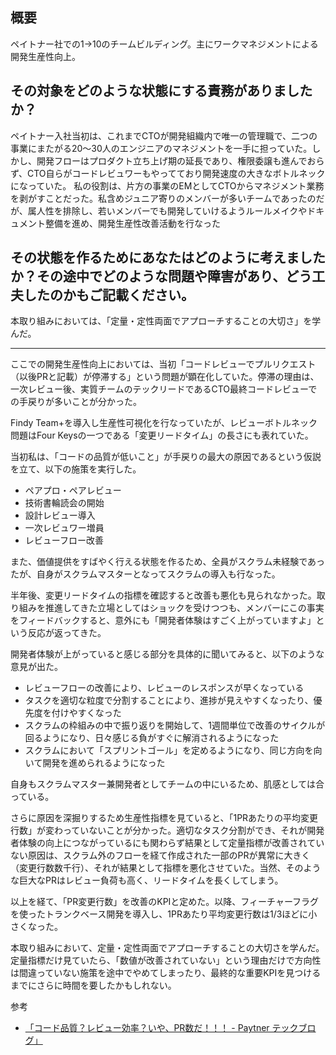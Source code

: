 ## 概要
ペイトナー社での1→10のチームビルディング。主にワークマネジメントによる開発生産性向上。

## その対象をどのような状態にする責務がありましたか？
ペイトナー入社当初は、これまでCTOが開発組織内で唯一の管理職で、二つの事業にまたがる20〜30人のエンジニアのマネジメントを一手に担っていた。しかし、開発フローはプロダクト立ち上げ期の延長であり、権限委譲も進んでおらず、CTO自らがコードレビュワーもやってており開発速度の大きなボトルネックになっていた。
私の役割は、片方の事業のEMとしてCTOからマネジメント業務を剥がすことだった。私含めジュニア寄りのメンバーが多いチームであったのだが、属人性を排除し、若いメンバーでも開発していけるようルールメイクやドキュメント整備を進め、開発生産性改善活動を行なった

## その状態を作るためにあなたはどのように考えましたか？その途中でどのような問題や障害があり、どう工夫したのかもご記載ください。
本取り組みにおいては、「定量・定性両面でアプローチすることの大切さ」を学んだ。

---
ここでの開発生産性向上においては、当初「コードレビューでプルリクエスト（以後PRと記載）が停滞する」という問題が顕在化していた。停滞の理由は、一次レビュー後、実質チームのテックリードであるCTO最終コードレビューでの手戻りが多いことが分かった。

Findy Team+を導入し生産性可視化を行なっていたが、レビューボトルネック問題はFour Keysの一つである「変更リードタイム」の長さにも表れていた。

当初私は、「コードの品質が低いこと」が手戻りの最大の原因であるという仮説を立て、以下の施策を実行した。

- ペアプロ・ペアレビュー
- 技術書輪読会の開始
- 設計レビュー導入
- 一次レビュワー増員
- レビューフロー改善

また、価値提供をすばやく行える状態を作るため、全員がスクラム未経験であったが、自身がスクラムマスターとなってスクラムの導入も行なった。

半年後、変更リードタイムの指標を確認すると改善も悪化も見られなかった。取り組みを推進してきた立場としてはショックを受けつつも、メンバーにこの事実をフィードバックすると、意外にも「開発者体験はすごく上がっていますよ」という反応が返ってきた。

開発者体験が上がっていると感じる部分を具体的に聞いてみると、以下のような意見が出た。

- レビューフローの改善により、レビューのレスポンスが早くなっている
- タスクを適切な粒度で分割することにより、進捗が見えやすくなったり、優先度を付けやすくなった
- スクラムの枠組みの中で振り返りを開始して、1週間単位で改善のサイクルが回るようになり、日々感じる負がすぐに解消されるようになった
- スクラムにおいて「スプリントゴール」を定めるようになり、同じ方向を向いて開発を進められるようになった

自身もスクラムマスター兼開発者としてチームの中にいるため、肌感としては合っている。

さらに原因を深掘りするため生産性指標を見ていると、「1PRあたりの平均変更行数」が変わっていないことが分かった。適切なタスク分割ができ、それが開発者体験の向上につながっているにも関わらず結果として定量指標が改善されていない原因は、スクラム外のフローを経て作成された一部のPRが異常に大きく（変更行数数千行）、それが結果として指標を悪化させていた。当然、そのような巨大なPRはレビュー負荷も高く、リードタイムを長くしてしまう。

以上を経て、「PR変更行数」を改善のKPIと定めた。以降、フィーチャーフラグを使ったトランクベース開発を導入し、1PRあたり平均変更行数は1/3ほどに小さくなった。

本取り組みにおいて、定量・定性両面でアプローチすることの大切さを学んだ。
定量指標だけ見ていたら、「数値が改善されていない」という理由だけで方向性は間違っていない施策を途中でやめてしまったり、最終的な重要KPIを見つけるまでにさらに時間を要したかもしれない。

参考
- [「コード品質？レビュー効率？いや、PR数だ！！！ - Paytner テックブログ」](https://paytner.hatenablog.com/entry/developer-productivity-adcale-20221216)